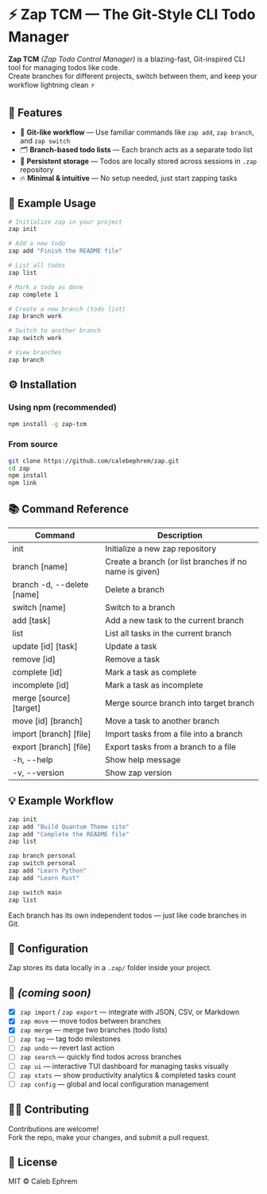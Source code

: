# ⚡ Zap TCM — The Git-Style CLI Todo Manager

**Zap TCM** *(Zap Todo Control Manager)* is a blazing-fast, Git-inspired CLI tool for managing todos like code.  
Create branches for different projects, switch between them, and keep your workflow lightning clean ⚡

## 🚀 Features

- 🧠 **Git-like workflow** — Use familiar commands like `zap add`, `zap branch`, and `zap switch`
- 🗂️ **Branch-based todo lists** — Each branch acts as a separate todo list
- 💾 **Persistent storage** — Todos are locally stored across sessions in `.zap` repository
- 🔥 **Minimal & intuitive** — No setup needed, just start zapping tasks

## 🧩 Example Usage

```bash
# Initialize zap in your project
zap init

# Add a new todo
zap add "Finish the README file"

# List all todos
zap list

# Mark a todo as done
zap complete 1

# Create a new branch (todo list)
zap branch work

# Switch to another branch
zap switch work

# View branches
zap branch
```

## ⚙️ Installation

### Using npm (recommended)

```bash
npm install -g zap-tcm
```

### From source

```bash
git clone https://github.com/calebephrem/zap.git
cd zap
npm install
npm link
```

## 📚 Command Reference

| Command                    | Description                                            |
| -------------------------- | ------------------------------------------------------ |
| init                       | Initialize a new zap repository                        |
| branch [name]              | Create a branch (or list branches if no name is given) |
| branch -d, --delete [name] | Delete a branch                                        |
| switch [name]              | Switch to a branch                                     |
| add [task]                 | Add a new task to the current branch                   |
| list                       | List all tasks in the current branch                   |
| update [id] [task]         | Update a task                                          |
| remove [id]                | Remove a task                                          |
| complete [id]              | Mark a task as complete                                |
| incomplete [id]            | Mark a task as incomplete                              |
| merge [source] [target]    | Merge source branch into target branch                 |
| move [id] [branch]         | Move a task to another branch                          |
| import [branch] [file]     | Import tasks from a file into a branch                 |
| export [branch] [file]     | Export tasks from a branch to a file                   |
| -h, --help                 | Show help message                                      |
| -v, --version              | Show zap version                                       |

## 💡 Example Workflow

```bash
zap init
zap add "Build Quantum Theme site"
zap add "Complete the README file"
zap list

zap branch personal
zap switch personal
zap add "Learn Python"
zap add "Learn Rust"

zap switch main
zap list
```

Each branch has its own independent todos — just like code branches in Git.

## 🧰 Configuration

Zap stores its data locally in a `.zap/` folder inside your project.

## 🌟 _(coming soon)_

- [x] `zap import` / `zap export` — integrate with JSON, CSV, or Markdown
- [x] `zap move` — move todos between branches
- [x] `zap merge` — merge two branches (todo lists)
- [ ] `zap tag` — tag todo milestones
- [ ] `zap undo` — revert last action
- [ ] `zap search` — quickly find todos across branches
- [ ] `zap ui` — interactive TUI dashboard for managing tasks visually
- [ ] `zap stats` — show productivity analytics & completed tasks count
- [ ] `zap config` — global and local configuration management

## 🧑‍💻 Contributing

Contributions are welcome!  
Fork the repo, make your changes, and submit a pull request.

## 📄 License

MIT © Caleb Ephrem
